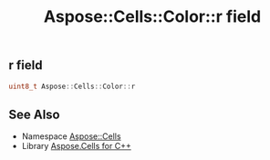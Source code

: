 ﻿---
title: Aspose::Cells::Color::r field
linktitle: r
second_title: Aspose.Cells for C++ API Reference
description: 'How to use r field of Aspose::Cells::Color class in C++.'
type: docs
weight: 14200
url: /cpp/aspose.cells/color/r/
---
## r field




```cpp
uint8_t Aspose::Cells::Color::r
```

## See Also

* Namespace [Aspose::Cells](../../)
* Library [Aspose.Cells for C++](../../../)
